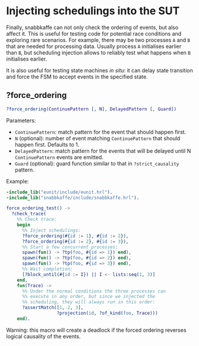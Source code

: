 # Injecting schedulings into the SUT

Finally, snabbkaffe can not only check the ordering of events, but also affect it.
This is useful for testing code for potential race conditions and exploring rare scenarios.
For example, there may be two processes `A` and `B` that are needed for processing data.
Usually process `A` initialises earlier than `B`, but scheduling injection allows to reliably test what happens when `B` initialises earlier.

It is also useful for testing state machines _in situ_: it can delay state transition and force the FSM to accept events in the specified state.

## ?force_ordering

```erlang
?force_ordering(ContinuePattern [, N], DelayedPattern [, Guard])
```

Parameters:
- `ContinuePattern`: match pattern for the event that should happen first.
- `N` (optional): number of event matching `ContinuePattern` that should happen first.
  Defaults to 1.
- `DelayedPattern`: match pattern for the events that will be delayed until N `ContinuePattern` events are emitted.
- `Guard` (optional): guard function similar to that in `?strict_causality` pattern.

Example:
```erlang
-include_lib("eunit/include/eunit.hrl").
-include_lib("snabbkaffe/include/snabbkaffe.hrl").

force_ordering_test() ->
  ?check_trace(
    %% Check trace:
    begin
      %% Inject schedulings:
      ?force_ordering(#{id := 1}, #{id := 2}),
      ?force_ordering(#{id := 2}, #{id := 3}),
      %% Start a few concurrent processes:
      spawn(fun() -> ?tp(foo, #{id => 1}) end),
      spawn(fun() -> ?tp(foo, #{id => 2}) end),
      spawn(fun() -> ?tp(foo, #{id => 3}) end),
      %% Wait completion:
      [?block_until(#{id := I}) || I <- lists:seq(1, 3)]
    end,
    fun(Trace) ->
      %% Under the normal conditions the three processes can
      %% execute in any order, but since we injected the
      %% scheduling, they will always run in this order:
      ?assertMatch([1, 2, 3],
                   ?projection(id, ?of_kind(foo, Trace)))
    end).
```

Warning: this macro will create a deadlock if the forced ordering reverses logical causality of the events.
